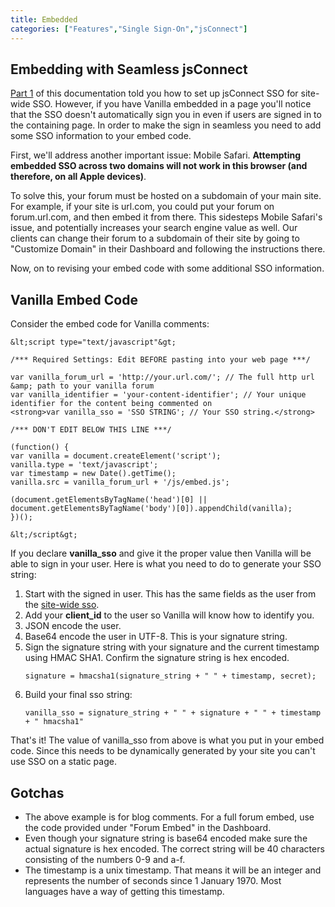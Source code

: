```yaml
---
title: Embedded
categories: ["Features","Single Sign-On","jsConnect"]
---
```


## Embedding with Seamless jsConnect

<a title="jsConnect Technical Documentation Part 1: Site-Wide SSO" href="http://blog.vanillaforums.com/implementing-jsconnect/jsconnect-technical-documentation/">Part 1</a> of this documentation told you how to set up jsConnect SSO for site-wide SSO. However, if you have Vanilla embedded in a page you'll notice that the SSO doesn't automatically sign you in even if users are signed in to the containing page. In order to make the sign in seamless you need to add some SSO information to your embed code.

First, we'll address another important issue: Mobile Safari. <strong>Attempting embedded SSO across two domains will not work in this browser (and therefore, on all Apple devices)</strong>. 

To solve this, your forum must be hosted on a subdomain of your main site. For example, if your site is url.com, you could put your forum on forum.url.com, and then embed it from there. This sidesteps Mobile Safari's issue, and potentially increases your search engine value as well. Our clients can change their forum to a subdomain of their site by going to "Customize Domain" in their Dashboard and following the instructions there.

Now, on to revising your embed code with some additional SSO information.

## Vanilla Embed Code

Consider the embed code for Vanilla comments:

```
&lt;script type="text/javascript"&gt;

/*** Required Settings: Edit BEFORE pasting into your web page ***/

var vanilla_forum_url = 'http://your.url.com/'; // The full http url &amp; path to your vanilla forum
var vanilla_identifier = 'your-content-identifier'; // Your unique identifier for the content being commented on
<strong>var vanilla_sso = 'SSO STRING'; // Your SSO string.</strong>

/*** DON'T EDIT BELOW THIS LINE ***/

(function() {
var vanilla = document.createElement('script');
vanilla.type = 'text/javascript';
var timestamp = new Date().getTime();
vanilla.src = vanilla_forum_url + '/js/embed.js';

(document.getElementsByTagName('head')[0] || document.getElementsByTagName('body')[0]).appendChild(vanilla);
})();

&lt;/script&gt;
```

If you declare <strong>vanilla_sso</strong> and give it the proper value then Vanilla will be able to sign in your user. Here is what you need to do to generate your SSO string:
<ol>
	<li>Start with the signed in user. This has the same fields as the user from the <a title="jsConnect Technical Documentation Part 1: Site-Wide SSO" href="http://blog.vanillaforums.com/implementing-jsconnect/jsconnect-technical-documentation/">site-wide sso</a>.</li>
	<li>Add your <strong>client_id</strong> to the user so Vanilla will know how to identify you.</li>
	<li>JSON encode the user.</li>
	<li>Base64 encode the user in UTF-8. This is your signature string.</li>
	<li>Sign the signature string with your signature and the current timestamp using HMAC SHA1. Confirm the signature string is hex encoded.

```
signature = hmacsha1(signature_string + " " + timestamp, secret);
```
</li>
	<li>Build your final sso string:

```
vanilla_sso = signature_string + " " + signature + " " + timestamp + " hmacsha1"
```
</li>
</ol>
That's it! The value of vanilla_sso from above is what you put in your embed code. Since this needs to be dynamically generated by your site you can't use SSO on a static page.
<h2>Gotchas</h2>
<ul>
	<li>The above example is for blog comments. For a full forum embed, use the code provided under "Forum Embed" in the Dashboard.</li>
	<li><span style="line-height: 12.986111640930176px;">Even though your signature string is base64 encoded make sure the actual signature is hex encoded. The correct string will be 40 characters consisting of the numbers 0-9 and a-f.</span></li>
	<li>The timestamp is a unix timestamp. That means it will be an integer and represents the number of seconds since 1 January 1970. Most languages have a way of getting this timestamp.</li>
</ul>
&nbsp;